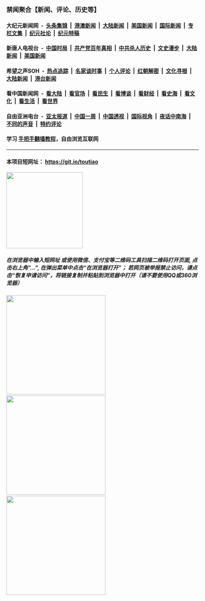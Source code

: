 ### 禁闻聚合【新闻、评论、历史等】

#### 大纪元新闻网 &nbsp;-&nbsp; [头条集锦](indexes/E头条集锦.md?t=03110431) &nbsp;|&nbsp; [港澳新闻](indexes/E港澳新闻.md?t=03110431)  &nbsp;|&nbsp; [大陆新闻](indexes/E大陆新闻.md?t=03110431) &nbsp;|&nbsp; [美国新闻](indexes/E美国新闻.md?t=03110431) &nbsp;|&nbsp; [国际新闻](indexes/E国际新闻.md?t=03110431) &nbsp;|&nbsp; [专栏文集](indexes/E专栏文集.md?t=03110431) &nbsp;|&nbsp; [纪元社论](indexes/E纪元社论.md?t=03110431) &nbsp;|&nbsp; [纪元特稿](indexes/E纪元特稿.md?t=03110431) 

#### 新唐人电视台 &nbsp;-&nbsp; [中国时局](indexes/N中国时局.md?t=03110431) &nbsp;|&nbsp; [共产党百年真相](indexes/N共产党百年真相.md?t=03110431) &nbsp;|&nbsp; [中共杀人历史](indexes/N中共杀人历史.md?t=03110431) &nbsp;|&nbsp; [文史漫步](indexes/N文史漫步.md?t=03110431) &nbsp;|&nbsp; [大陆新闻](indexes/N大陆新闻.md?t=03110431) &nbsp;|&nbsp; [美国新闻](indexes/N美国新闻.md?t=03110431)

#### 希望之声SOH &nbsp;-&nbsp; [热点追踪](indexes/H热点追踪.md?t=03110431) &nbsp;|&nbsp; [名家谈时事](indexes/H名家谈时事.md?t=03110431) &nbsp;|&nbsp; [个人评论](indexes/H个人评论.md?t=03110431)  &nbsp;|&nbsp; [红朝解密](indexes/H红朝解密.md?t=03110431) &nbsp;|&nbsp; [文化寻根](indexes/H文化寻根.md?t=03110431) &nbsp;|&nbsp; [大陆新闻](indexes/H大陆新闻.md?t=03110431) &nbsp;|&nbsp; [港台新闻](indexes/H港台新闻.md?t=03110431)

#### 看中国新闻网 &nbsp;-&nbsp; [看大陆](indexes/S看大陆.md?t=03110431) &nbsp;|&nbsp; [看官场](indexes/S看官场.md?t=03110431) &nbsp;|&nbsp; [看民生](indexes/S看民生.md?t=03110431)  &nbsp;|&nbsp; [看博谈](indexes/S看博谈.md?t=03110431) &nbsp;|&nbsp; [看财经](indexes/S看财经.md?t=03110431) &nbsp;|&nbsp; [看史海](indexes/S看史海.md?t=03110431) &nbsp;|&nbsp; [看文化](indexes/S看文化.md?t=03110431) &nbsp;|&nbsp; [看生活](indexes/S看生活.md?t=03110431) &nbsp;|&nbsp; [看世界](indexes/S看世界.md?t=03110431)

#### 自由亚洲电台 &nbsp;-&nbsp; [亚太报道](indexes/R亚太报道.md?t=03110431) &nbsp;|&nbsp; [中国一周](indexes/R中国一周.md?t=03110431) &nbsp;|&nbsp; [中国透视](indexes/R中国透视.md?t=03110431)  &nbsp;|&nbsp; [国际视角](indexes/R国际视角.md?t=03110431) &nbsp;|&nbsp; [夜话中南海](indexes/R夜话中南海.md?t=03110431) &nbsp;|&nbsp; [不同的声音](indexes/R不同的声音.md?t=03110431) &nbsp;|&nbsp; [特约评论](indexes/R特约评论.md?t=03110431)

#### 学习 [手把手翻墙教程](https://github.com/gfw-breaker/guides/wiki)，自由浏览互联网

----

#### 本项目短网址： https://git.io/toutiao
<img src="https://raw.githubusercontent.com/gfw-breaker/banned-news/master/scripts/img/qr.png" width="200px"/>  

##### 在浏览器中输入短网址 或使用微信、支付宝等二维码工具扫描二维码打开页面, 点击右上角"...", 在弹出菜单中点击“在浏览器打开”； 若网页被举报禁止访问，请点击“恢复申请访问”，将链接复制并粘贴到浏览器中打开（请不要使用QQ或360浏览器）

<img src="https://raw.githubusercontent.com/gfw-breaker/banned-news/master/scripts/img/1.png" width="260px"/> &nbsp; <img src="https://raw.githubusercontent.com/gfw-breaker/banned-news/master/scripts/img/2.png" width="260px"/> &nbsp; <img src="https://raw.githubusercontent.com/gfw-breaker/banned-news/master/scripts/img/3.png" width="260px"/>
